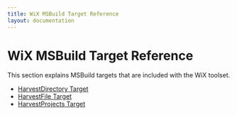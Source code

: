```yaml
---
title: WiX MSBuild Target Reference
layout: documentation
---
```

# WiX MSBuild Target Reference

This section explains MSBuild targets that are included with the WiX toolset.

* [HarvestDirectory Target](harvestdirectory.md)
* [HarvestFile Target](harvestfile.md)
* [HarvestProjects Target](harvestprojects.md)
